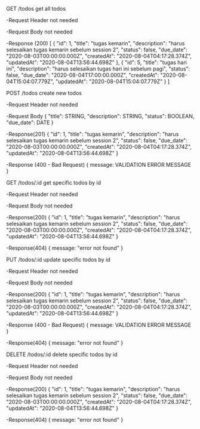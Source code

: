 GET /todos
get all todos

-Request Header
not needed

-Request Body
not needed

-Response (200)
[
    {
        "id": 1,
        "title": "tugas kemarin",
        "description": "harus selesaikan tugas kemarin sebelum session 2",
        "status": false,
        "due_date": "2020-08-03T00:00:00.000Z",
        "createdAt": "2020-08-04T04:17:28.374Z",
        "updatedAt": "2020-08-04T13:56:44.698Z"
    },
    {
        "id": 5,
        "title": "tugas hari ini",
        "description": "harus selesaikan tugas hari ini sebelum pagi",
        "status": false,
        "due_date": "2020-08-04T17:00:00.000Z",
        "createdAt": "2020-08-04T15:04:07.779Z",
        "updatedAt": "2020-08-04T15:04:07.779Z"
    }
]

POST /todos
create new todos

-Request Header
not needed

-Request Body
{
    "title": STRING,
    "description": STRING,
    "status": BOOLEAN,
    "due_date": DATE
}

-Response(201)
{
    "id": 1,
    "title": "tugas kemarin",
    "description": "harus selesaikan tugas kemarin sebelum session 2",
    "status": false,
    "due_date": "2020-08-03T00:00:00.000Z",
    "createdAt": "2020-08-04T04:17:28.374Z",
    "updatedAt": "2020-08-04T13:56:44.698Z"
}

-Response (400 - Bad Request)
{
    message: VALIDATION ERROR MESSAGE
}

GET /todos/:id
get specific todos by id

-Request Header
not needed

-Request Body
not needed

-Response(200)
{
    "id": 1,
    "title": "tugas kemarin",
    "description": "harus selesaikan tugas kemarin sebelum session 2",
    "status": false,
    "due_date": "2020-08-03T00:00:00.000Z",
    "createdAt": "2020-08-04T04:17:28.374Z",
    "updatedAt": "2020-08-04T13:56:44.698Z"
}

-Response(404)
{
    message: "error not found"
}

PUT /todos/:id
update specific todos by id

-Request Header
not needed

-Request Body
not needed

-Response(200)
{
    "id": 1,
    "title": "tugas kemarin",
    "description": "harus selesaikan tugas kemarin sebelum session 2",
    "status": false,
    "due_date": "2020-08-03T00:00:00.000Z",
    "createdAt": "2020-08-04T04:17:28.374Z",
    "updatedAt": "2020-08-04T13:56:44.698Z"
}

-Response (400 - Bad Request)
{
    message: VALIDATION ERROR MESSAGE
}

-Response(404)
{
    message: "error not found"
}

DELETE /todos/:id
delete specific todos by id

-Request Header
not needed

-Request Body
not needed

-Response(200)
{
    "id": 1,
    "title": "tugas kemarin",
    "description": "harus selesaikan tugas kemarin sebelum session 2",
    "status": false,
    "due_date": "2020-08-03T00:00:00.000Z",
    "createdAt": "2020-08-04T04:17:28.374Z",
    "updatedAt": "2020-08-04T13:56:44.698Z"
}

-Response(404)
{
    message: "error not found"
}
